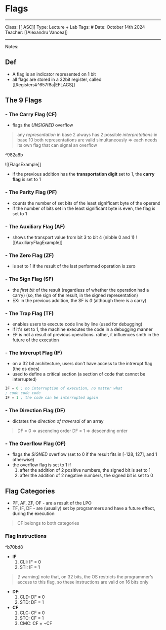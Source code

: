 # Flags
___
Class: [[ ASC]]
Type: Lecture + Lab
Tags: # 
Date: October 14th 2024
Teacher: [[Alexandru Vancea]]
___
Notes:
## Def
- A flag is an indicator represented on 1 bit 
- all flags are stored in a 32bit register, called [[Registers#^657f8a|EFLAGS]]
## The 9 Flags 
### - The Carry Flag (**CF**)
- flags the *UNSIGNED* overflow
> any *representation* in base 2 always has 2 possible *interpretations* in base 10
> both representations are valid simultaneously
> $\Rightarrow$ each needs its own flag that can signal an overflow

^982a8b

![[FlagsExample]] 
- if the previous addition has the **transportation digit** set to 1, the **carry flag** is set to 1
### - The Parity Flag (**PF**)
- counts the number of set bits of the least significant byte of the operand
- if the number of bits set in the least significant byte is even, the flag is set to 1
### - The Auxiliary Flag (**AF**)
- shows the transport value from bit 3 to bit 4 (nibble 0 and 1)
![[AuxiliaryFlagExample]]
### - The Zero Flag (**ZF**)
- is set to 1 if the result of the last performed operation is zero
### - The Sign Flag (**SF**)
- the *first bit* of the result (regardless of whether the operation had a carry) (so, the sign of the result, in the signed representation)
- EX: in the previous addition, the SF is *0* (although there is a carry)
### - The Trap Flag (**TF**)
- enables users to execute code line by line (used for debugging)
- if it's set to 1, the machine executes the code in a debugging manner 
- EF is not a result of previous operations. rather, it influences smth in the future of the execution
### - The Intrerupt Flag (**IF**)
- on a 32 bit architecture, users don't have access to the intrerupt flag (the os does)
- used to define a critical section (a section of code that cannot be interrupted)
```nasm
IF = 0 ; no interruption of execution, no matter what
; code code code 
IF = 1 ; the code can be interrupted again
```
### - The Direction Flag (**DF**)
- dictates the *direction of traversal* of an array
>DF = 0 $\Rightarrow$ ascending order
> DF = 1 $\Rightarrow$ descending order
### - The Overflow Flag (**OF**)
- flags the *SIGNED* overflow (set to 0 if the result fits in \[-128, 127], and 1 otherwise)
- the overflow flag is set to 1 if
	1. after the addition of 2 positive numbers, the signed bit is set to 1
	2. after the addition of 2 negative numbers, the signed bit is set to 0

## Flag Categories
- PF, AF, ZF, OF - are a result of the LPO
- TF, IF, DF - are (usually) set by programmers and have a future effect, during the execution
> CF belongs to both categories
### Flag Instructions

^b70bd8

- **IF** 
	1. CLI: IF = 0
	2. STI: IF = 1
>[! warning] note that, on 32 bits, the OS restricts the programmer's access to this flag, so these instructions are valid on 16 bits only
- **DF**:
	1. CLD: DF = 0
	2. STD: DF = 1
- **CF**
	1. CLC: CF = 0
	2. STC: CF = 1
	3. CMC: CF = $\neg$CF
